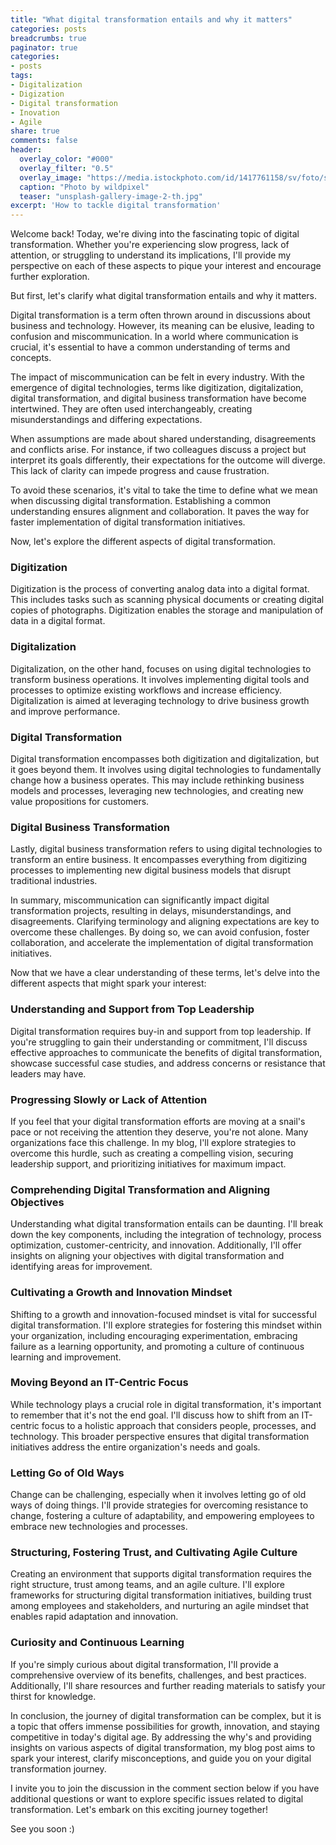 ```yaml
---
title: "What digital transformation entails and why it matters"
categories: posts
breadcrumbs: true
paginator: true
categories: 
- posts
tags:
- Digitalization
- Digization
- Digital transformation
- Inovation
- Agile
share: true
comments: false
header:
  overlay_color: "#000"
  overlay_filter: "0.5"
  overlay_image: "https://media.istockphoto.com/id/1417761158/sv/foto/success-transformation.jpg?s=612x612&w=0&k=20&c=K1fnABVxXVYBp8vfBZIRmNxSp55W6ow6qrze-gtlZEw="
  caption: "Photo by wildpixel"
  teaser: "unsplash-gallery-image-2-th.jpg"
excerpt: 'How to tackle digital transformation'
---
```

Welcome back! Today, we're diving into the fascinating topic of digital transformation. Whether you're experiencing slow progress, lack of attention, or struggling to understand its implications, I'll provide my perspective on each of these aspects to pique your interest and encourage further exploration.

But first, let's clarify what digital transformation entails and why it matters.

Digital transformation is a term often thrown around in discussions about business and technology. However, its meaning can be elusive, leading to confusion and miscommunication. In a world where communication is crucial, it's essential to have a common understanding of terms and concepts.

The impact of miscommunication can be felt in every industry. With the emergence of digital technologies, terms like digitization, digitalization, digital transformation, and digital business transformation have become intertwined. They are often used interchangeably, creating misunderstandings and differing expectations.

When assumptions are made about shared understanding, disagreements and conflicts arise. For instance, if two colleagues discuss a project but interpret its goals differently, their expectations for the outcome will diverge. This lack of clarity can impede progress and cause frustration.

To avoid these scenarios, it's vital to take the time to define what we mean when discussing digital transformation. Establishing a common understanding ensures alignment and collaboration. It paves the way for faster implementation of digital transformation initiatives.

Now, let's explore the different aspects of digital transformation.

### Digitization

 Digitization is the process of converting analog data into a digital format. This includes tasks such as scanning physical documents or creating digital copies of photographs. Digitization enables the storage and manipulation of data in a digital format.

### Digitalization

Digitalization, on the other hand, focuses on using digital technologies to transform business operations. It involves implementing digital tools and processes to optimize existing workflows and increase efficiency. Digitalization is aimed at leveraging technology to drive business growth and improve performance.

### Digital Transformation

Digital transformation encompasses both digitization and digitalization, but it goes beyond them. It involves using digital technologies to fundamentally change how a business operates. This may include rethinking business models and processes, leveraging new technologies, and creating new value propositions for customers.

### Digital Business Transformation

Lastly, digital business transformation refers to using digital technologies to transform an entire business. It encompasses everything from digitizing processes to implementing new digital business models that disrupt traditional industries.

In summary, miscommunication can significantly impact digital transformation projects, resulting in delays, misunderstandings, and disagreements. Clarifying terminology and aligning expectations are key to overcome these challenges. By doing so, we can avoid confusion, foster collaboration, and accelerate the implementation of digital transformation initiatives.

Now that we have a clear understanding of these terms, let's delve into the different aspects that might spark your interest:

### Understanding and Support from Top Leadership

Digital transformation requires buy-in and support from top leadership. If you're struggling to gain their understanding or commitment, I'll discuss effective approaches to communicate the benefits of digital transformation, showcase successful case studies, and address concerns or resistance that leaders may have.


### Progressing Slowly or Lack of Attention

If you feel that your digital transformation efforts are moving at a snail's pace or not receiving the attention they deserve, you're not alone. Many organizations face this challenge. In my blog, I'll explore strategies to overcome this hurdle, such as creating a compelling vision, securing leadership support, and prioritizing initiatives for maximum impact.

### Comprehending Digital Transformation and Aligning Objectives

Understanding what digital transformation entails can be daunting. I'll break down the key components, including the integration of technology, process optimization, customer-centricity, and innovation. Additionally, I'll offer insights on aligning your objectives with digital transformation and identifying areas for improvement.

### Cultivating a Growth and Innovation Mindset

Shifting to a growth and innovation-focused mindset is vital for successful digital transformation. I'll explore strategies for fostering this mindset within your organization, including encouraging experimentation, embracing failure as a learning opportunity, and promoting a culture of continuous learning and improvement.

### Moving Beyond an IT-Centric Focus

While technology plays a crucial role in digital transformation, it's important to remember that it's not the end goal. I'll discuss how to shift from an IT-centric focus to a holistic approach that considers people, processes, and technology. This broader perspective ensures that digital transformation initiatives address the entire organization's needs and goals.

### Letting Go of Old Ways

Change can be challenging, especially when it involves letting go of old ways of doing things. I'll provide strategies for overcoming resistance to change, fostering a culture of adaptability, and empowering employees to embrace new technologies and processes.

### Structuring, Fostering Trust, and Cultivating Agile Culture

Creating an environment that supports digital transformation requires the right structure, trust among teams, and an agile culture. I'll explore frameworks for structuring digital transformation initiatives, building trust among employees and stakeholders, and nurturing an agile mindset that enables rapid adaptation and innovation.

### Curiosity and Continuous Learning

If you're simply curious about digital transformation, I'll provide a comprehensive overview of its benefits, challenges, and best practices. Additionally, I'll share resources and further reading materials to satisfy your thirst for knowledge.

In conclusion, the journey of digital transformation can be complex, but it is a topic that offers immense possibilities for growth, innovation, and staying competitive in today's digital age. By addressing the why's and providing insights on various aspects of digital transformation, my blog post aims to spark your interest, clarify misconceptions, and guide you on your digital transformation journey.

I invite you to join the discussion in the comment section below if you have additional questions or want to explore specific issues related to digital transformation. Let's embark on this exciting journey together!

See you soon :) 

<div class="commentbox"></div>
<script src="https://unpkg.com/commentbox.io/dist/commentBox.min.js"></script>
<script>commentBox('5746482808356864-proj')</script>
